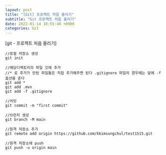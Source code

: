 ```yaml
---  
layout: post  
title: "[Git] 프로젝트 처음 올리기"  
subtitle: "Git 프로젝트 처음 올리기"  
date: 2022-01-14 10:55:48 +0900  
categories: Git  
---  
```

[git - 프로젝트 처음 올리기]   
	  
	  
	  
	//로컬 저장소 생성  
	git init  
  
	//해당디렉토리의 파일 깃에 추가  
	//* 로 추가가 안된 파일들은 직접 추가해주면 된다 .gitignore 파일의 경우에는 앞에 -f 옵션을 준다  
	git add *  
	git add .mvn  
	git add -f .gitignore  
  
	//커밋  
	git commit -m "first commit"  
  
	//브런치 생성  
	git branch -M main  
  
	//원격 저장소 추가  
	git remote add origin https://github.com/kkimsungchul/test1515.git  
  
	//원격 저장소에 push  
	git push -u origin main  
